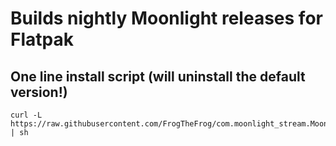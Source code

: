# Builds nightly Moonlight releases for Flatpak

## One line install script (will uninstall the default version!)

```
curl -L https://raw.githubusercontent.com/FrogTheFrog/com.moonlight_stream.Moonlight/master/install.sh | sh
```

